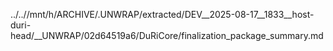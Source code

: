 ../..//mnt/h/ARCHIVE/.UNWRAP/extracted/DEV__2025-08-17__1833__host-duri-head/__UNWRAP/02d64519a6/DuRiCore/finalization_package_summary.md